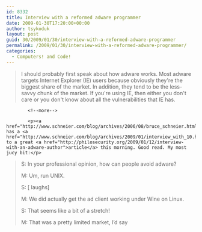 ```yaml
---
id: 8332
title: Interview with a reformed adware programmer
date: 2009-01-30T17:20:00+00:00
author: tsykoduk
layout: post
guid: 30/2009/01/30/interview-with-a-reformed-adware-programmer
permalink: /2009/01/30/interview-with-a-reformed-adware-programmer/
categories:
  - Computers! and Code!
---
```

<blockquote>I should probably first speak about how adware works. Most adware targets Internet Explorer (IE) users because obviously they're the biggest share of the market. In addition, they tend to be the less-savvy chunk of the market. If you're using IE, then either you don't care or you don't know about all the vulnerabilities that IE has.</blockquote>

            <!--more-->

            <p><a href="http://www.schneier.com/blog/archives/2006/08/bruce_schneier.html">Bruce</a> has a <a href="http://www.schneier.com/blog/archives/2009/01/interview_with_10.html">link</a> to a great <a href="http://philosecurity.org/2009/01/12/interview-with-an-adware-author">article</a> this morning. Good read. My most jucy bit:</p>


<blockquote>S: In your professional opinion, how can people avoid adware?

<p>M: Um, run <span class="caps">UNIX</span>.</p>


<p>S: [ laughs]</p>


<p>M: We did actually get the ad client working under Wine on Linux.</p>


<p>S: That seems like a bit of a stretch!</p>


<p>M: That was a pretty limited market, I’d say</blockquote></p>